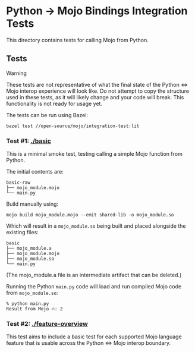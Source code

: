 # Python -> Mojo Bindings Integration Tests

This directory contains tests for calling Mojo from Python.

## Tests

> [!WARNING]
>
> These tests are not representative of what the final state of the Python <=>
> Mojo interop experience will look like. Do not attempt to copy the structure
> used in these tests, as it will likely change and your code will break. This
> functionality is not ready for usage yet.

The tests can be run using Bazel:

```shell
bazel test //open-source/mojo/integration-test:lit
```

### Test #1: [./basic](./basic/)

This is a minimal smoke test, testing calling a simple Mojo function from
Python.

The initial contents are:

```text
basic-raw
├── mojo_module.mojo
└── main.py
```

Build manually using:

```shell
mojo build mojo_module.mojo --emit shared-lib -o mojo_module.so
```

Which will result in a `mojo_module.so` being built and placed alongside the
existing files:

```text
basic
├── mojo_module.a
├── mojo_module.mojo
├── mojo_module.so
└── main.py
```

(The mojo_module.a file is an intermediate artifact that can be deleted.)

Running the Python `main.py` code will load and run compiled Mojo code
from `mojo_module.so`:

```shell
% python main.py
Result from Mojo 🔥: 2
```

### Test #2: [./feature-overview](./feature-overview/)

This test aims to include a basic test for each supported Mojo language
feature that is usable across the Python <=> Mojo interop boundary.
